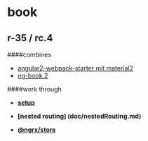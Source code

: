 # book 
## r-35 / rc.4
####combines 

* [angular2-webpack-starter mit material2](https://github.com/AngularClass/angular2-webpack-starter)
* [ng-book 2](https://www.ng-book.com/2/)

####work through
* **[setup](doc/setup.md)**

* **[nested routing] (doc/nestedRouting.md)**

* **[@ngrx/store](doc/stores.md)**
